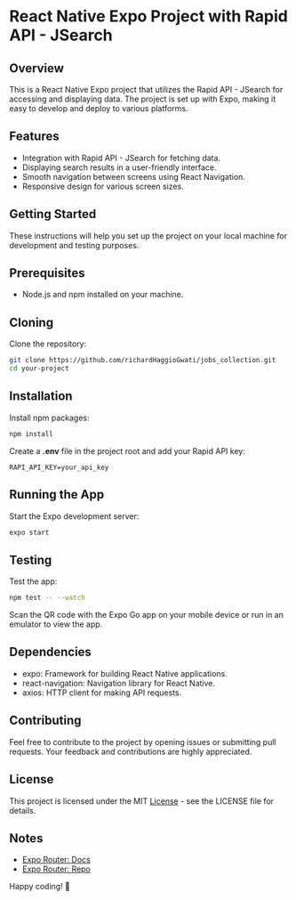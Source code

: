 # React Native Expo Project with Rapid API - JSearch

## Overview

This is a React Native Expo project that utilizes the Rapid API - JSearch for accessing and displaying data. The project
is set up with Expo, making it easy to develop and deploy to various platforms.

## Features

- Integration with Rapid API - JSearch for fetching data.
- Displaying search results in a user-friendly interface.
- Smooth navigation between screens using React Navigation.
- Responsive design for various screen sizes.

## Getting Started

These instructions will help you set up the project on your local machine for development and testing purposes.

## Prerequisites

- Node.js and npm installed on your machine.

## Cloning

Clone the repository:

```bash
git clone https://github.com/richardHaggioGwati/jobs_collection.git
cd your-project
```

## Installation

Install npm packages:

```bash
npm install
```

Create a **.env** file in the project root and add your Rapid API key:

```env
RAPI_API_KEY=your_api_key
```

## Running the App

Start the Expo development server:

```bash
expo start
```

## Testing

Test the app:

```bash
npm test -- --watch
```

Scan the QR code with the Expo Go app on your mobile device or run in an emulator to view the app.

## Dependencies

- expo: Framework for building React Native applications.
- react-navigation: Navigation library for React Native.
- axios: HTTP client for making API requests.

## Contributing

Feel free to contribute to the project by opening issues or submitting pull requests. Your feedback and contributions
are highly appreciated.

## License

This project is licensed under the MIT [License](https://opensource.org/license/mit/) - see the LICENSE file for details.

## Notes

- [Expo Router: Docs](https://expo.github.io/router)
- [Expo Router: Repo](https://github.com/expo/router)

Happy coding! 🚀